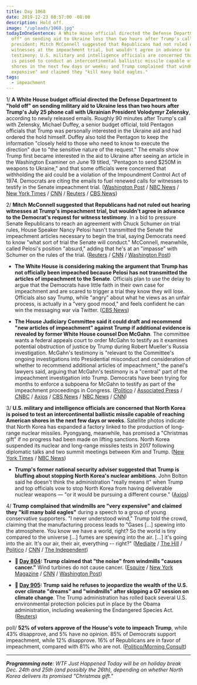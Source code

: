 ```yaml
---
title: Day 1068
date: 2019-12-23 08:57:00 -08:00
description: Hold off.
image: "/uploads/1068.jpg"
todayInOneSentence: A White House official directed the Defense Department to "hold
  off" on sending aid to Ukraine less than two hours after Trump's call with the Ukrainian
  president; Mitch McConnell suggested that Republicans had not ruled out hearing
  witnesses at the impeachment trial, but wouldn't agree in advance to hearing witness
  testimony; U.S. military and intelligence officials are concerned that North Korea
  is poised to conduct an intercontinental ballistic missile capable of reaching American
  shores in the next few days or weeks; and Trump complained that windmills are "very
  expensive" and claimed they "kill many bald eagles."
tags:
  - impeachment
---
```


1/ **A White House budget official directed the Defense Department to "hold off" on sending military aid to Ukraine less than two hours after Trump's July 25 phone call with Ukrainian President Volodymyr Zelensky**, according to newly released emails. Roughly 90 minutes after Trump's call with Zelensky, Michael Duffey, a senior budget official, told Pentagon officials that Trump was personally interested in the Ukraine aid and had ordered the hold himself. Duffey also told the Pentagon to keep the information "closely held to those who need to know to execute the direction" due to "the sensitive nature of the request." The emails show Trump first became interested in the aid to Ukraine after seeing an article in the Washington Examiner on June 19 titled, "Pentagon to send $250M in weapons to Ukraine," and that some officials were concerned that withholding the aid could be a violation of the Impoundment Control Act of 1974. Democrats are citing the emails to fuel renewed calls for witnesses to testify in the Senate impeachment trial. ([Washington Post](https://www.washingtonpost.com/politics/white-house-official-directed-hold-on-ukraine-aid-shortly-after-trumps-july-25-call-with-zelensky/2019/12/22/7af19ae0-24d5-11ea-a14c-412f7b9e2717_story.html) / [NBC News](https://www.nbcnews.com/politics/trump-impeachment-inquiry/newly-released-emails-provide-greater-details-white-house-pause-ukraine-n1106201) / [New York Times](https://www.nytimes.com/2019/12/22/us/politics/democrats-impeachment-witnesses.html) / [CNN](https://www.cnn.com/2019/12/21/politics/emails-ukraine-aid-timeline/) / [Reuters](https://www.reuters.com/article/us-usa-trump-impeachment-idUSKBN1YQ0I6) / [CBS News](https://www.cbsnews.com/news/trump-impeachment-schumer-cites-explosive-michael-duffey-email-to-press-for-witnesses-at-impeachment-trial/))

2/ **Mitch McConnell suggested that Republicans had not ruled out hearing witnesses at Trump's impeachment trial, but wouldn't agree in advance to the Democrat's request for witness testimony**. In a bid to pressure Senate Republicans to reach an agreement with Chuck Schumer on trial rules, House Speaker Nancy Pelosi hasn't transmitted the Senate the impeachment articles necessary to begin the trial, saying Democrats need to know "what sort of trial the Senate will conduct." McConnell, meanwhile, called Pelosi's position "absurd," adding that he's at an "impasse" with Schumer on the rules of the trial. ([Reuters](https://www.reuters.com/article/us-usa-trump-impeachment/mcconnell-says-senate-republicans-have-not-ruled-out-witnesses-in-trump-impeachment-trial-idUSKBN1YR1CF) / [CNN](https://www.cnn.com/2019/12/23/politics/schumer-documents-senate-trial/index.html) / [Washington Post](https://www.washingtonpost.com/politics/trump-impeachment-live-updates/2019/12/23/a01735bc-2572-11ea-b2ca-2e72667c1741_story.html))

* **The White House is considering making the argument that Trump has not officially been impeached because Pelosi has not transmitted the articles of impeachment to the Senate**. Officials plan to use the delay to argue that the Democrats have little faith in their own case for impeachment and are scared to trigger a trial they know they will lose. Officials also say Trump, while "angry" about what he views as an unfair process, is actually in a "very good mood," and feels confident he can win the messaging war via Twitter. ([CBS News](https://www.cbsnews.com/news/is-donald-trump-impeached-white-house-considers-arguing-no-articles-of-impeachment-not-delivered-to-senate/))

* **The House Judiciary Committee said it could draft and recommend "new articles of impeachment" against Trump if additional evidence is revealed by former White House counsel Don McGahn**. The committee wants a federal appeals court to order McGahn to testify as it examines potential obstruction of justice by Trump during Robert Mueller's Russia investigation. McGahn's testimony is "relevant to the Committee's ongoing investigations into Presidential misconduct and consideration of whether to recommend additional articles of impeachment," the panel's lawyers said, arguing that McGahn's testimony is a "central" part of the impeachment investigation into Trump. Democrats have been trying for months to enforce a subpoena for McGahn to testify as part of the impeachment proceedings in Congress. ([Politico](https://www.politico.com/news/2019/12/23/doj-impeachment-vote-undercut-house-mcgahn-testimony-089604) / [Associated Press](https://apnews.com/867403d69b0135e020b7d5a1963f2033) / [CNBC](https://www.cnbc.com/2019/12/23/judiciary-panel-says-it-could-draft-new-articles-of-impeachment-against-trump.html) / [Axios](https://www.axios.com/trump-impeachment-don-mcgahn-subpoena-ae7a4d60-9680-4d5a-99bf-d1e0734537f8.html) / [CBS News](https://www.cbsnews.com/news/house-and-justice-department-lawyers-file-briefs-arguing-over-whether-don-mcgahn-should-testify-before-congress/) / [NBC News](https://www.nbcnews.com/politics/trump-impeachment-inquiry/impeachment-2-house-lawyers-say-more-charges-possible-n1106706) / [CNN](https://www.cnn.com/2019/12/23/politics/don-mcgahn-testimony-white-house/index.html))

3/ **U.S. military and intelligence officials are concerned that North Korea is poised to test an intercontinental ballistic missile capable of reaching American shores in the next few days or weeks**. Satellite photos indicate that North Korea has expanded a factory linked to the production of long-range nuclear missiles. Pyongyang, meanwhile, has promised a "Christmas gift" if no progress had been made on lifting sanctions. North Korea suspended its nuclear and long-range missiles tests in 2017 following diplomatic talks and two summit meetings between Kim and Trump. ([New York Times](https://www.nytimes.com/2019/12/21/world/asia/north-korea-missile-test-trump-kim.html) / [NBC News](https://www.nbcnews.com/news/north-korea/exclusive-satellite-photos-show-work-north-korean-site-linked-long-n1106176))

* **Trump's former national security adviser suggested that Trump is bluffing about stopping North Korea's nuclear ambitions**. John Bolton said he doesn't think the administration "really means it" when Trump and top officials vow to stop North Korea from having deliverable nuclear weapons — "or it would be pursuing a different course." ([Axios](https://www.axios.com/bolton-john-trump-north-korea-missiles-94088bf9-4d2d-4d10-bfd9-80db7bc36a50.html))

4/ **Trump complained that windmills are "very expensive" and claimed they "kill many bald eagles"** during a speech to a group of young conservative supporters. "I never understood wind," Trump told the crowd, claiming that the manufacturing process leads to "Gases \[...\] spewing into the atmosphere. You know we have a world, right? So the world is tiny compared to the universe \[...\] fumes are spewing into the air. \[...\] it's going into the air. It's our air, their air, everything -- right?" ([Mediaite](https://www.mediaite.com/trump/trump-attacks-windmills-in-speech-to-conservative-group-i-never-understood-wind/) / [The Hill](https://thehill.com/homenews/administration/475701-trump-rails-against-windmills-i-never-understood-wind) / [Politico](https://www.politico.com/news/2019/12/21/trump-turning-point-usa-speech-089182) / [CNN](https://www.cnn.com/2019/12/23/politics/donald-trump-windmills-turning-point/) / [The Independent](https://www.independent.co.uk/news/world/americas/us-politics/trump-impeachment-speech-merry-christmas-nancy-pelosi-turning-point-usa-a9256866.html?utm_source=reddit.com))

* **📌 [Day 804](https://whatthefuckjusthappenedtoday.com/2019/04/03/day-804/#trump-claimed-that-the-noise-from-wi): Trump claimed that "the noise" from windmills "causes cancer."** Wind turbines do not cause cancer. ([Esquire](https://www.esquire.com/news-politics/a27028643/president-trump-windmill-sound-cancer-leak-cspan/) / [New York Magazine](https://nymag.com/intelligencer/2019/04/trump-says-wind-turbine-noise-causes-cancer-it-does-not.html) / [CNN](https://www.cnn.com/2019/04/03/politics/trumps-war-on-windmills-now-includes-wild-cancer-claim/index.html) / [Washington Post](https://www.washingtonpost.com/politics/2019/04/03/trump-claims-that-wind-farms-cause-cancer-very-trumpian-reasons/))

* **📌 [Day 905](https://whatthefuckjusthappenedtoday.com/2019/08/27/day-950/#6-trump-said-he-refuses-to-jeopardiz): Trump said he refuses to jeopardize the wealth of the U.S. over climate "dreams" and "windmills" after skipping a G7 session on climate change**. The Trump administration has rolled back several U.S. environmental protection policies put in place by the Obama administration, including weakening the Endangered Species Act. ([Reuters](https://www.reuters.com/article/us-g7-summit-trump-climatechange-idUSKCN1VG1RU))

poll/ **52% of voters approve of the House's vote to impeach Trump**, while 43% disapprove, and 5% have no opinion. 85% of Democrats support impeachment, while 12% disapprove. 16% of Republicans are in favor of impeachment, compared with 81% who are not. ([Politico/Morning Consult](https://www.politico.com/news/2019/12/20/poll-trump-impeachment-088812))

---

***Programming note**: WTF Just Happened Today will be on holiday break Dec. 24th and 25th (and possibly the 26th), depending on whether North Korea delivers its promised "Christmas gift."*